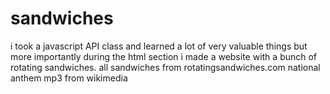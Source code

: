 # sandwiches

i took a javascript API class and learned a lot of very valuable things
but more importantly during the html section i made a website with a bunch of rotating sandwiches.
all sandwiches from rotatingsandwiches.com
national anthem mp3 from wikimedia
